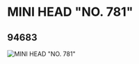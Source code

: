 # MINI HEAD "NO. 781"
## 94683
![MINI HEAD "NO. 781"](https://lc-www-live-s.legocdn.com/media/bricks/5/2/4616311.jpg)